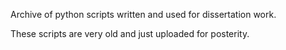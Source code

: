 Archive of python scripts written and used for dissertation work. 

These scripts are very old and just uploaded for posterity.
